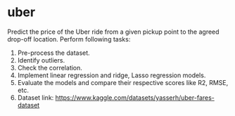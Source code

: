 # uber
Predict the price of the Uber ride from a given pickup point to the agreed drop-off location. Perform following tasks:
1.	Pre-process the dataset.
2.	Identify outliers.
3.	Check the correlation.
4.	Implement linear regression and ridge, Lasso regression models.
5.	Evaluate the models and compare their respective scores like R2, RMSE, etc.
6.	Dataset link: https://www.kaggle.com/datasets/yasserh/uber-fares-dataset

